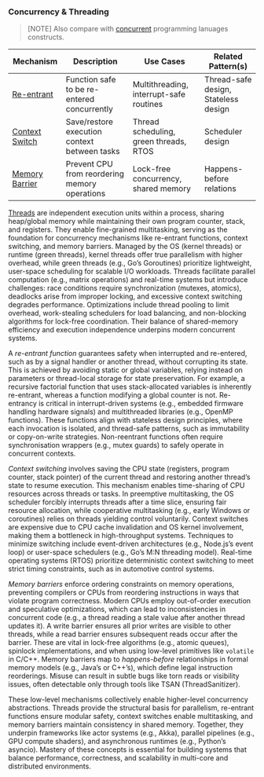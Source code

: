 
### Concurrency & Threading

> [NOTE]
> Also compare with [concurrent](./../models/concurrent/) programming lanuages constructs.

| Mechanism | Description | Use Cases | Related Pattern(s) |
|--|--|--|--|
| [Re-entrant](./reentrant/) | Function safe to be re-entered concurrently | Multithreading, interrupt-safe routines | Thread-safe design, Stateless design |
| [Context Switch](./context/) | Save/restore execution context between tasks | Thread scheduling, green threads, RTOS | Scheduler design |
| [Memory Barrier](./barrier/) | Prevent CPU from reordering memory operations | Lock-free concurrency, shared memory | Happens-before relations |

[Threads](./THREADS.md) are independent execution units within a process, sharing heap/global memory while maintaining
their own program counter, stack, and registers. They enable fine-grained multitasking, serving as the foundation for
concurrency mechanisms like re-entrant functions, context switching, and memory barriers. Managed by the OS (kernel threads)
or runtime (green threads), kernel threads offer true parallelism with higher overhead, while green threads (e.g., Go’s Goroutines)
prioritize lightweight, user-space scheduling for scalable I/O workloads. Threads facilitate parallel computation (e.g., matrix
operations) and real-time systems but introduce challenges: race conditions require synchronization (mutexes, atomics), deadlocks
arise from improper locking, and excessive context switching degrades performance. Optimizations include thread pooling to limit
overhead, work-stealing schedulers for load balancing, and non-blocking algorithms for lock-free coordination. Their balance of
shared-memory efficiency and execution independence underpins modern concurrent systems.

A *re-entrant function* guarantees safety when interrupted and re-entered, such as by a signal handler or another thread, without
corrupting its state. This is achieved by avoiding static or global variables, relying instead on parameters or thread-local storage
for state preservation. For example, a recursive factorial function that uses stack-allocated variables is inherently re-entrant,
whereas a function modifying a global counter is not. Re-entrancy is critical in interrupt-driven systems (e.g., embedded firmware
handling hardware signals) and multithreaded libraries (e.g., OpenMP functions). These functions align with stateless design
principles, where each invocation is isolated, and thread-safe patterns, such as immutability or copy-on-write strategies.
Non-reentrant functions often require synchronisation wrappers (e.g., mutex guards) to safely operate in concurrent contexts.  

*Context switching* involves saving the CPU state (registers, program counter, stack pointer) of the current thread and restoring
another thread’s state to resume execution. This mechanism enables time-sharing of CPU resources across threads or tasks. In
preemptive multitasking, the OS scheduler forcibly interrupts threads after a time slice, ensuring fair resource allocation,
while cooperative multitasking (e.g., early Windows or coroutines) relies on threads yielding control voluntarily. Context
switches are expensive due to CPU cache invalidation and OS kernel involvement, making them a bottleneck in high-throughput
systems. Techniques to minimize switching include event-driven architectures (e.g., Node.js’s event loop) or user-space schedulers
(e.g., Go’s M:N threading model). Real-time operating systems (RTOS) prioritize deterministic context switching to meet strict
timing constraints, such as in automotive control systems.  

*Memory barriers* enforce ordering constraints on memory operations, preventing compilers or CPUs from reordering instructions in
ways that violate program correctness. Modern CPUs employ out-of-order execution and speculative optimizations, which can lead to
inconsistencies in concurrent code (e.g., a thread reading a stale value after another thread updates it). A write barrier ensures
all prior writes are visible to other threads, while a read barrier ensures subsequent reads occur after the barrier. These are
vital in lock-free algorithms (e.g., atomic queues), spinlock implementations, and when using low-level primitives like `volatile`
in C/C++. Memory barriers map to *happens-before* relationships in formal memory models (e.g., Java’s or C++’s), which define legal
instruction reorderings. Misuse can result in subtle bugs like torn reads or visibility issues, often detectable only through tools
like TSAN (ThreadSanitizer).  

These low-level mechanisms collectively enable higher-level concurrency abstractions. Threads provide the structural basis for
parallelism, re-entrant functions ensure modular safety, context switches enable multitasking, and memory barriers maintain
consistency in shared memory. Together, they underpin frameworks like actor systems (e.g., Akka), parallel pipelines (e.g., GPU
compute shaders), and asynchronous runtimes (e.g., Python’s asyncio). Mastery of these concepts is essential for building systems
that balance performance, correctness, and scalability in multi-core and distributed environments.

